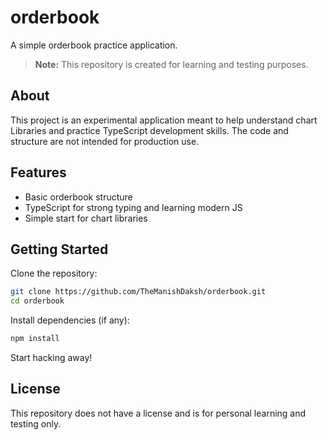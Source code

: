 # orderbook

A simple orderbook practice application.

> **Note:** This repository is created for learning and testing purposes.

## About

This project is an experimental application meant to help understand chart Libraries and practice TypeScript development skills. The code and structure are not intended for production use.

## Features

- Basic orderbook structure
- TypeScript for strong typing and learning modern JS
- Simple start for chart libraries

## Getting Started

Clone the repository:

```bash
git clone https://github.com/TheManishDaksh/orderbook.git
cd orderbook
```

Install dependencies (if any):

```bash
npm install
```

Start hacking away!

## License

This repository does not have a license and is for personal learning and testing only.

